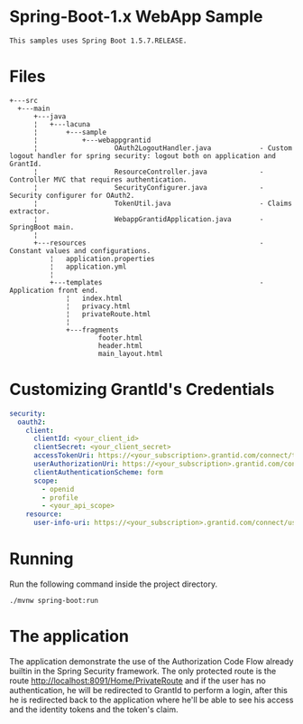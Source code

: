 # Spring-Boot-1.x WebApp Sample

    This samples uses Spring Boot 1.5.7.RELEASE.

# Files


    +---src
      +---main
          +---java
          ¦   +---lacuna
          ¦       +---sample
          ¦           +---webappgrantid
          ¦                   OAuth2LogoutHandler.java            - Custom logout handler for spring security: logout both on application and GrantId.
          ¦                   ResourceController.java             - Controller MVC that requires authentication.
          ¦                   SecurityConfigurer.java             - Security configurer for OAuth2.
          ¦                   TokenUtil.java                      - Claims extractor.
          ¦                   WebappGrantidApplication.java       - SpringBoot main.
          ¦                   
          +---resources                                           - Constant values and configurations.
              ¦   application.properties 
              ¦   application.yml
              ¦   
              +---templates                                       - Application front end.
                  ¦   index.html
                  ¦   privacy.html
                  ¦   privateRoute.html
                  ¦   
                  +---fragments
                          footer.html
                          header.html
                          main_layout.html
                      

# Customizing GrantId's Credentials

```yml
security:
  oauth2:
    client:
      clientId: <your_client_id>
      clientSecret: <your_client_secret>
      accessTokenUri: https://<your_subscription>.grantid.com/connect/token
      userAuthorizationUri: https://<your_subscription>.grantid.com/connect/authorize
      clientAuthenticationScheme: form
      scope:
        - openid
        - profile
        - <your_api_scope>
    resource:
      user-info-uri: https://<your_subscription>.grantid.com/connect/userinfo
``` 

# Running

Run the following command inside the project directory.

    ./mvnw spring-boot:run

# The application

The application demonstrate the use of the Authorization Code Flow already builtin in the Spring Security framework. The only protected route is the route [http://localhost:8091/Home/PrivateRoute](http://localhost:8091/Home/PrivateRoute) and if the user has no authentication, he will be redirected to GrantId to perform a login, after this he is redirected back to the application where he'll be able to see his access and the identity tokens and the token's claim.